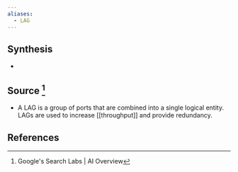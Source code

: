 ```yaml
---
aliases:
  - LAG
---
```

## Synthesis
- 
## Source [^1]
- A LAG is a group of ports that are combined into a single logical entity. LAGs are used to increase [[throughput]] and provide redundancy.
## References

[^1]: Google's Search Labs | AI Overview